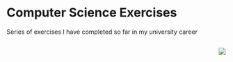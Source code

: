 # Computer Science Exercises 
Series of exercises I have completed so far in my university career 

## 
<img align="right" src="https://raw.githubusercontent.com/zaind6/Regex-Project/master/LOGO.png">